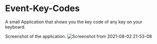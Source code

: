 # Event-Key-Codes

A small Application that shows you the key code of any key on your keyboard.

Screenshot of the application.
![Screenshot from 2021-08-02 21-53-08](https://user-images.githubusercontent.com/43684497/127893442-6fec4c35-d81a-4a09-a9b3-3161c77abd34.png)

